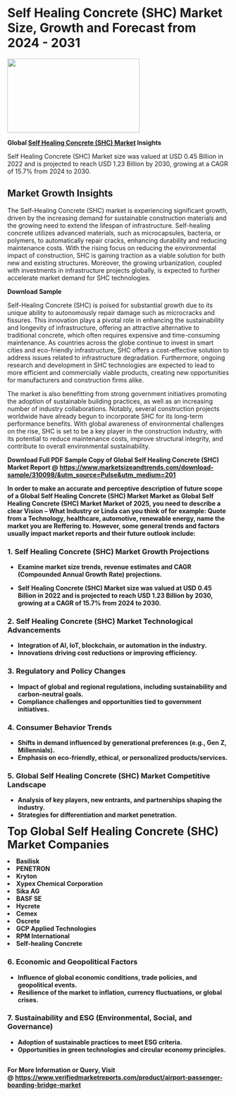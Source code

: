 <H1>Self Healing Concrete (SHC) Market Size, Growth and Forecast from 2024 - 2031</H1><img class="aligncenter size-medium wp-image-584254" src="https://thirdeyenews.in/wp-content/uploads/2024/09/Global-Market-Research-300x168.jpeg" alt="" width="300" height="168" /><p><strong>Global&nbsp;<a href="https://www.marketsizeandtrends.com/download-sample/310098/&amp;utm_source=Pulse&amp;utm_medium=201">Self Healing Concrete (SHC) Market</a> Insights</strong></p><p>Self Healing Concrete (SHC) Market size was valued at USD 0.45 Billion in 2022 and is projected to reach USD 1.23 Billion by 2030, growing at a CAGR of 15.7% from 2024 to 2030.</p><p><h2>Market Growth Insights</h2> <p>The Self-Healing Concrete (SHC) market is experiencing significant growth, driven by the increasing demand for sustainable construction materials and the growing need to extend the lifespan of infrastructure. Self-healing concrete utilizes advanced materials, such as microcapsules, bacteria, or polymers, to automatically repair cracks, enhancing durability and reducing maintenance costs. With the rising focus on reducing the environmental impact of construction, SHC is gaining traction as a viable solution for both new and existing structures. Moreover, the growing urbanization, coupled with investments in infrastructure projects globally, is expected to further accelerate market demand for SHC technologies.</p> <p><strong>Download Sample</strong></p> <p>Self-Healing Concrete (SHC) is poised for substantial growth due to its unique ability to autonomously repair damage such as microcracks and fissures. This innovation plays a pivotal role in enhancing the sustainability and longevity of infrastructure, offering an attractive alternative to traditional concrete, which often requires expensive and time-consuming maintenance. As countries across the globe continue to invest in smart cities and eco-friendly infrastructure, SHC offers a cost-effective solution to address issues related to infrastructure degradation. Furthermore, ongoing research and development in SHC technologies are expected to lead to more efficient and commercially viable products, creating new opportunities for manufacturers and construction firms alike.</p> <p>The market is also benefitting from strong government initiatives promoting the adoption of sustainable building practices, as well as an increasing number of industry collaborations. Notably, several construction projects worldwide have already begun to incorporate SHC for its long-term performance benefits. With global awareness of environmental challenges on the rise, SHC is set to be a key player in the construction industry, with its potential to reduce maintenance costs, improve structural integrity, and contribute to overall environmental sustainability.</p> <p><strong></p><p><span class=""><strong>Download Full PDF Sample Copy of Global Self Healing Concrete (SHC) Market Report</strong> @ <a href="https://www.marketsizeandtrends.com/download-sample/310098/&amp;utm_source=Pulse&amp;utm_medium=201" target="_blank">https://www.marketsizeandtrends.com/download-sample/310098/&amp;utm_source=Pulse&amp;utm_medium=201</a></span></p><p>In order to make an accurate and perceptive description of future scope of a Global&nbsp;Self Healing Concrete (SHC) Market Market as Global&nbsp;Self Healing Concrete (SHC) Market Market of 2025, you need to describe a clear Vision &ndash; What Industry or Linda can you think of for example: Quote from a Technology, healthcare, automotive, renewable energy, name the market you are Reffering to. However, some general trends and factors usually impact market reports and their future outlook include:</p><h3>1.&nbsp;<strong>Self Healing Concrete (SHC) Market Growth Projections</strong></h3><ul><li>Examine market size trends, revenue estimates and CAGR (Compounded Annual Growth Rate) projections.</li><li><p>Self Healing Concrete (SHC) Market size was valued at USD 0.45 Billion in 2022 and is projected to reach USD 1.23 Billion by 2030, growing at a CAGR of 15.7% from 2024 to 2030.</p></li></ul><h3>2.&nbsp;<strong>Self Healing Concrete (SHC) Market Technological Advancements</strong></h3><ul><li>Integration of AI, IoT, blockchain, or automation in the industry.</li><li>Innovations driving cost reductions or improving efficiency.</li></ul><h3>3.&nbsp;<strong>Regulatory and Policy Changes</strong></h3><ul><li>Impact of global and regional regulations, including sustainability and carbon-neutral goals.</li><li>Compliance challenges and opportunities tied to government initiatives.</li></ul><h3>4.&nbsp;<strong>Consumer Behavior Trends</strong></h3><ul><li>Shifts in demand influenced by generational preferences (e.g., Gen Z, Millennials).</li><li>Emphasis on eco-friendly, ethical, or personalized products/services.</li></ul><h3>5.&nbsp;<strong>Global Self Healing Concrete (SHC) Market Competitive Landscape</strong></h3><ul><li>Analysis of key players, new entrants, and partnerships shaping the industry.</li><li>Strategies for differentiation and market penetration.</li></ul><p data-pm-slice="1 1 []"><span style="color: inherit; font-family: inherit; font-size: 25px;">Top Global Self Healing Concrete (SHC) Market Companies</span></p><div class="" data-test-id=""><p><li>Basilisk</li><li> PENETRON</li><li> Kryton</li><li> Xypex Chemical Corporation</li><li> Sika AG</li><li> BASF SE</li><li> Hycrete</li><li> Cemex</li><li> Oscrete</li><li> GCP Applied Technologies</li><li> RPM International</li><li> Self-healing Concrete</li></p></div><h3>6.&nbsp;<strong>Economic and Geopolitical Factors</strong></h3><ul><li>Influence of global economic conditions, trade policies, and geopolitical events.</li><li>Resilience of the market to inflation, currency fluctuations, or global crises.</li></ul><h3>7.&nbsp;<strong>Sustainability and ESG (Environmental, Social, and Governance)</strong></h3><ul><li>Adoption of sustainable practices to meet ESG criteria.</li><li>Opportunities in green technologies and circular economy principles.</li></ul><h2><strong style="font-size: 14px;">For More Information or Query, Visit @&nbsp;</strong><a style="background-color: #ffffff; font-size: 14px;" href="https://www.marketsizeandtrends.com/report/self-healing-concrete-shc-market/" target="_blank">https://www.verifiedmarketreports.com/product/airport-passenger-boarding-bridge-market</a></h2>
